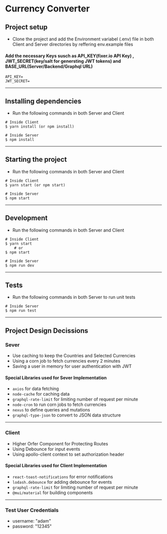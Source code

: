 # Currency Converter

## Project setup

- Clone the project and add the Environment variabel (.env) file in both Client and Server directories by reffering env.example files

#### Add the necessary Keys susch as API_KEY(fixer.io API Key) , JWT_SECRET(key/salt for genersting JWT tokens) and BASE_URL(Server/Backend/Graphql URL)

```
API_KEY=
JWT_SECRET=
```

---

## Installing dependencies

- Run the following commands in both Server and Client

```
# Inside Client
$ yarn install (or npm install)

# Inside Server
$ npm install

```

---

## Starting the project

- Run the following commands in both Server and Client

```
# Inside Client
$ yarn start (or npm start)

# Inside Server
$ npm start

```

---

## Development

- Run the following commands in both Server and Client

```
# Inside Client
$ yarn start
    # or
$ npm start

# Inside Server
$ npm run dev

```

---

## Tests

- Run the following commands in both Server to run unit tests

```
# Inside Server
$ npm run test
```

---

## Project Design Decissions

### Sever

- Use caching to keep the Countries and Selected Currencies
- Using a corn job to fetch currencies every 2 minutes
- Saving a user in memory for user authentication with JWT

#### Special Libraries used for Sever Implementation

- `axios` for data fetching
- `node-cache` for caching data
- `graphql-rate-limit` for limiting number of request per minute
- `node-cron` to run corn jobs to fetch currencies
- `nexus` to define queries and mutations
- `graphql-type-json` to convert to JSON data structure

---

### Client

- Higher Orfer Component for Protecting Routes
- Using Debounce for input events
- Using apollo-client context to set authorization header

#### Special Libraries used for Client Implementation

- `react-toast-notifications` for error notifications
- `lodash.debounce` for adding debounce for events
- `graphql-rate-limit` for limiting number of request per minute
- `@mui/material` for building components

---

### Test User Credentials

- username: "adam"
- password: "12345"
